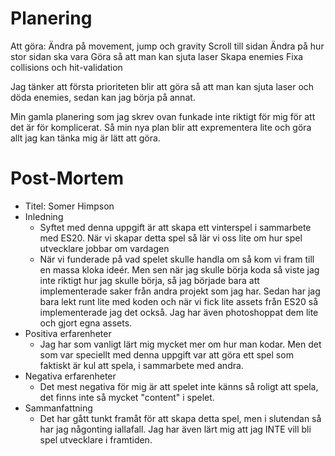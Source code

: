 # Planering

Att göra: 
Ändra på movement, jump och gravity
Scroll till sidan
Ändra på hur stor sidan ska vara
Göra så att man kan sjuta laser
Skapa enemies
Fixa collisions och hit-validation

Jag tänker att första prioriteten blir att göra så att man kan sjuta laser och döda enemies, sedan kan jag börja på annat.

Min gamla planering som jag skrev ovan funkade inte riktigt för mig för att det är för komplicerat. Så min nya plan blir att exprementera lite och göra allt jag kan tänka mig är lätt att göra.

# Post-Mortem

* Titel: Somer Himpson
* Inledning
    - Syftet med denna uppgift är att skapa ett vinterspel i sammarbete med ES20. När vi skapar detta spel så lär vi oss lite om hur spel utvecklare jobbar om vardagen
    - När vi funderade på vad spelet skulle handla om så kom vi fram till en massa kloka ideér. Men sen när jag skulle börja koda så viste jag inte riktigt hur jag skulle börja, så jag började bara att implementerade saker från andra projekt som jag har. Sedan har jag bara lekt runt lite med koden och när vi fick lite assets från ES20 så implementerade jag det också. Jag har även photoshoppat dem lite och gjort egna assets.
* Positiva erfarenheter
    - Jag har som vanligt lärt mig mycket mer om hur man kodar. Men det som var speciellt med denna uppgift var att göra ett spel som faktiskt är kul att spela, i sammarbete med andra.
* Negativa erfarenheter
    - Det mest negativa för mig är att spelet inte känns så roligt att spela, det finns inte så mycket "content" i spelet.
* Sammanfattning
    - Det har gått tunkt framåt för att skapa detta spel, men i slutendan så har jag någonting iallafall. Jag har även lärt mig att jag INTE vill bli spel utvecklare i framtiden.